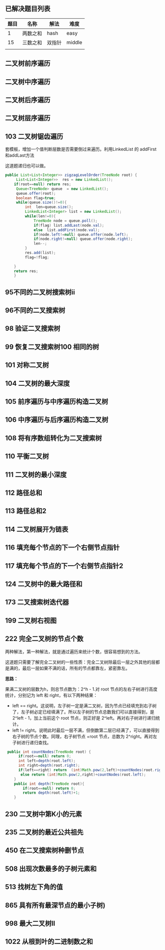 ## 已解决题目列表



| 题目 | 名称     | 解法   | 难度   |
| ---- | -------- | ------ | ------ |
| 1    | 两数之和 | hash   | easy   |
| 15   | 三数之和 | 双指针 | middle |
|      |          |        |        |

##  二叉树前序遍历

##  二叉树中序遍历

##  二叉树后序遍历

##  二叉树层序遍历

## 103  二叉树锯齿遍历

套模板，增加一个值判断层数是否需要倒过来遍历。利用LinkedList 的 addFirst和addLast方法

这道题递归也可以做。

```java
public List<List<Integer>> zigzagLevelOrder(TreeNode root) {
     List<List<Integer>>  res = new LinkedList();
    if(root==null) return res;
     Queue<TreeNode> queue  = new LinkedList();
     queue.offer(root);
     boolean flag=true;
     while(queue.size()!=0){
         int  len=queue.size();
         LinkedList<Integer> list = new LinkedList();
         while(len!=0){
             TreeNode node = queue.poll();
             if(flag) list.addLast(node.val);
             else  list.addFirst(node.val);
             if(node.left!=null) queue.offer(node.left);
             if(node.right!=null) queue.offer(node.right);
             len--;
         }
         res.add(list);
         flag=!flag;
     
    }
    return res;
    }
```



## 95不同的二叉树搜索树ii

## 96不同的二叉搜索树

## 98  验证二叉搜索树

## 99  恢复二叉搜索树100  相同的树

## 101  对称二叉树

## 104  二叉树的最大深度

## 105  前序遍历与中序遍历构造二叉树

## 106  中序遍历与后序遍历构造二叉树

## 108  将有序数组转化为二叉搜索树

## 110  平衡二叉树

## 111  二叉树的最小深度

## 112  路径总和

## 113  路径总和2

## 114  二叉树展开为链表

## 116  填充每个节点的下一个右侧节点指针

## 117  填充每个节点的下一个右侧节点指针2

## 124  二叉树中的最大路径和

## 173  二叉搜索树迭代器

## 199  二叉树右视图

## 222  完全二叉树的节点个数

两种解法，第一种解法，就是通过遍历来统计个数，很容易想到的方法。

这道题只需要了解完全二叉树的一些性质：完全二叉树除最后一层之外其他的层都是满的，最后一层如果不满的话，所有的节点都靠左，紧密靠左。

**思路：**

果满二叉树的层数为h，则总节点数为：2^h - 1.对 root 节点的左右子树进行高度统计，分别记为 left 和 right，有以下两种结果：

* left == right。这说明，左子树一定是满二叉树，因为节点已经填充到右子树了，左子树必定已经填满了。所以左子树的节点总数我们可以直接得到，是 2^left - 1，加上当前这个 root 节点，则正好是 2^left。再对右子树进行递归统计。
* left != right。说明此时最后一层不满，但倒数第二层已经满了，可以直接得到右子树的节点个数。同理，右子树节点 +root 节点，总数为 2^right。再对左子树进行递归查找。

```java
 public int countNodes(TreeNode root) {
      if(root==null) return 0;
      int left=depth(root.left);
      int right=depth(root.right);
      if(left==right) return  (int)Math.pow(2,left)+countNodes(root.right);
       else return (int)Math.pow(2,right)+countNodes(root.left);
    }
    public int depth(TreeNode root){
        if(root==null) return 0;
        return depth(root.left)+1;
    }
```



## 230  二叉树中第K小的元素

## 235  二叉树的最近公共祖先

## 450  在二叉搜索树种删节点

## 508  出现次数最多的子树元素和

## 513  找树左下角的值

## 865  具有所有最深节点的最小子树)

## 998  最大二叉树II

## 1022  从根到叶的二进制数之和